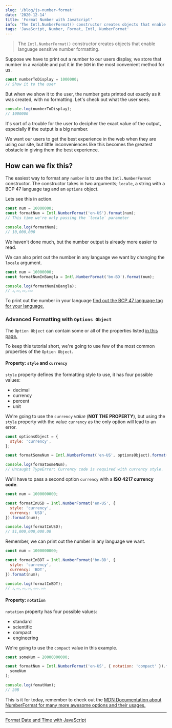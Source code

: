 ```yaml
---
slug: '/blog/js-number-format'
date: '2020-12-14'
title: 'Format Number with JavaScript'
info: 'The Intl.NumberFormat() constructor creates objects that enable language sensitive number formatting.'
tags: 'JavaScript, Number, Format, Intl, NumberFormat'
---
```


> The `Intl.NumberFormat()` constructor creates objects that enable language sensitive number formatting.

Suppose we have to print out a number to our users display, we store that number in a variable and put it in the `DOM` in the most convenient method for us.

```javascript
const numberToDisplay = 1000000;
// Show it to the user
```

But when we show it to the user, the number gets printed out exactly as it was created, with no formatting. Let's check out what the user sees.

```javascript
console.log(numberToDisplay);
// 1000000
```

It's sort of a trouble for the user to decipher the exact value of the output, especially if the output is a big number.

We want our users to get the best experience in the web when they are using our site, but little inconveniences like this becomes the greatest obstacle in giving them the best experience.

## How can we fix this?

The easiest way to format any `number` is to use the `Intl.NumberFormat` constructor. The constructor takes in two arguments; `locale`, a string with a BCP 47 language tag and an `options` object.

Lets see this in action.

```javascript
const num = 10000000;
const formatNum = Intl.NumberFormat('en-US').format(num);
// This time we're only passing the `locale` parameter

console.log(formatNum);
// 10,000,000
```

We haven't done much, but the number output is already more easier to read.

We can also print out the number in any language we want by changing the `locale` argument.

```javascript
const num = 10000000;
const formatNumInBangla = Intl.NumberFormat('bn-BD').format(num);

console.log(formatNumInBangla);
// ১,০০,০০,০০০
```

To print out the number in your language [find out the BCP 47 language tag for your language.](https://www.currency-iso.org/en/home/tables/table-a1.html)

### Advanced Formatting with `Options Object`

The `Option Object` can contain some or all of the properties listed [in this page.](https://developer.mozilla.org/en-US/docs/Web/JavaScript/Reference/Global_Objects/Intl/NumberFormat/NumberFormat)

To keep this tutorial short, we're going to use few of the most common properties of the `Option Object`.

#### Property: `style` and `currency`

`style` property defines the formatting style to use, it has four possible values:

- decimal
- currency
- percent
- unit

We're going to use the `currency` _value_ (**NOT THE PROPERTY**), but using the `style` property with the value `currency` as the only option will lead to an error.

```javascript
const optionsObject = {
  style: 'currency',
};

const formatSomeNum = Intl.NumberFormat('en-US', optionsObject).format(1000);

console.log(formatSomeNum);
// Uncaught TypeError: Currency code is required with currency style.
```

We'll have to pass a second option `currency` with a **ISO 4217 currency code**.

```javascript
const num = 1000000000;

const formatInUSD = Intl.NumberFormat('en-US', {
  style: 'currency',
  currency: 'USD',
}).format(num);

console.log(formatInUSD);
// $1,000,000,000.00
```

Remember, we can print out the number in any language we want.

```javascript
const num = 1000000000;

const formatInBDT = Intl.NumberFormat('bn-BD', {
  style: 'currency',
  currency: 'BDT',
}).format(num);

console.log(formatInBDT);
// ১,০০,০০,০০,০০০.০০৳
```

#### Property: `notation`

`notation` property has four possible values:

- standard
- scientific
- compact
- engineering

We're going to use the `compact` value in this example.

```javascript
const someNum = 20000000000;

const formatNum = Intl.NumberFormat('en-US', { notation: 'compact' }).format(
  someNum
);

console.log(fomatNum);
// 20B
```

This is it for today, remember to check out the [MDN Documentation about NumberFormat for many more awesome options and their usages.](https://developer.mozilla.org/en-US/docs/Web/JavaScript/Reference/Global_Objects/Intl/NumberFormat/NumberFormat)

---

[Format Date and Time with JavaScript](https://shafi.ml/blog/js-date-time-format)
